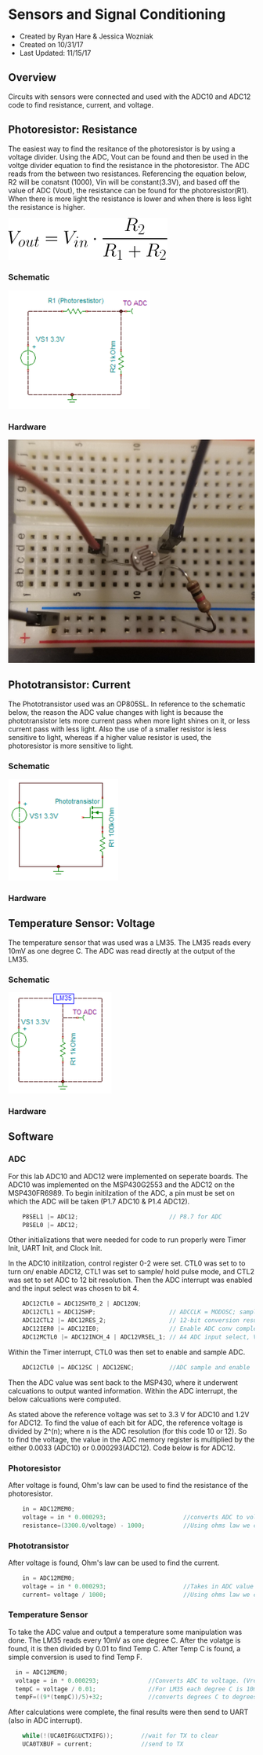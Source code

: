 # Sensors and Signal Conditioning
* Created by Ryan Hare & Jessica Wozniak
* Created on 10/31/17
* Last Updated: 11/15/17

## Overview 
Circuits with sensors were connected and used with the ADC10 and ADC12 code to find resistance, current, and voltage. 

## Photoresistor: Resistance
The easiest way to find the resitance of the photoresistor is by using a voltage divider. Using the ADC, Vout can be found and then be used in the 
voltge divider equation to find the resistance in the photoresistor. The ADC reads from the between two resistances. Referencing the equation below, 
R2 will be conatsnt (1000), Vin will be constant(3.3V), and based off the value of ADC (Vout), the resistance can be found for the photoresistor(R1). 
When there is more light the resistance is lower and when there is less light the resistance is higher.  


![Alt Text](https://github.com/RU09342/lab-5-sensing-the-world-around-you-sensor-squad/blob/master/Photos/Voltage%20Divider.png)

### Schematic 


![Alt Text](https://github.com/RU09342/lab-5-sensing-the-world-around-you-sensor-squad/blob/master/Photos/Photoresistor.PNG)
### Hardware


![Alt Text](https://github.com/RU09342/lab-5-sensing-the-world-around-you-sensor-squad/blob/master/Photos/photoresistor.jpg) 

## Phototransistor: Current 
The Phototransistor used was an OP805SL. In reference to the schematic below, the reason the ADC value changes with light is because the phototransistor lets more current 
pass when more light shines on it, or less current pass with less light. Also the use of a smaller resistor is less sensitive to light, whereas 
if a higher value resistor is used, the photoresistor is more sensitive to light.

### Schematic 
![Alt Text](https://github.com/RU09342/lab-5-sensing-the-world-around-you-sensor-squad/blob/master/Photos/Phototransistor.PNG)
### Hardware

## Temperature Sensor: Voltage
The temperature sensor that was used was a LM35. The LM35 reads every 10mV as one degree C. The ADC was read directly at the output of the LM35. 
### Schematic 
![Alt Text](https://github.com/RU09342/lab-5-sensing-the-world-around-you-sensor-squad/blob/master/Photos/LM35_Schematic.PNG)
### Hardware

## Software

### ADC
For this lab ADC10 and ADC12 were implemented on seperate boards. The ADC10 was implemented on the MSP430G2553 and the ADC12 on the MSP430FR6989. 
To begin initilzation of the ADC, a pin must be set on which the ADC will be taken (P1.7 ADC10 & P1.4 ADC12).
```C
    P8SEL1 |= ADC12;                          // P8.7 for ADC
    P8SEL0 |= ADC12;
```
Other initializations that were needed for code to run properly were Timer Init, UART Init, and Clock Init.


In the ADC10 initilzation, control register 0-2 were set. CTL0 was set to to turn on/ enable ADC12, CTL1 was set to sample/ hold pulse mode, and 
CTL2 was set to set ADC to 12 bit resolution. Then the ADC interrupt was enabled and the input select was chosen to bit 4.
```C
    ADC12CTL0 = ADC12SHT0_2 | ADC12ON;
    ADC12CTL1 = ADC12SHP;                     // ADCCLK = MODOSC; sampling timer
    ADC12CTL2 |= ADC12RES_2;                  // 12-bit conversion results
    ADC12IER0 |= ADC12IE0;                    // Enable ADC conv complete interrupt
    ADC12MCTL0 |= ADC12INCH_4 | ADC12VRSEL_1; // A4 ADC input select, Vref = 1.2V
```
Within the Timer interrupt, CTL0 was then set to enable and sample ADC.
```C
	ADC12CTL0 |= ADC12SC | ADC12ENC;		  //ADC sample and enable
```
Then the ADC value was sent back to the MSP430, where it underwent calcuations to output wanted information. Within the ADC interrupt, 
the below calcuations were computed. 

As stated above the reference voltage was set to 3.3 V for ADC10 and 1.2V for ADC12. To find the value of each bit for ADC, 
the reference voltage is divided by 2^(n); where n is the ADC resolution (for this code 10 or 12). So to find the voltage, the value in the 
ADC memory register is multiplied by the either 0.0033 (ADC10) or 0.000293(ADC12). Code below is for ADC12.

### Photoresistor
After voltage is found, Ohm's law can be used to find the resistance of the photoresistor.
```C
    in = ADC12MEM0;
    voltage = in * 0.000293;                      //converts ADC to voltage
    resistance=(3300.0/voltage) - 1000;           //Using ohms law we can find resistance
```

### Phototransistor
After voltage is found, Ohm's law can be used to find the current.
```C
    in = ADC12MEM0;
    voltage = in * 0.000293;                      //Takes in ADC value and converts it to voltage
    current= voltage / 1000;                      //Using ohms law we can find current
```
### Temperature Sensor
To take the ADC value and output a temperature some manipulation was done. The LM35 reads every 10mV as one degree C. After the volatge is found, it 
is then divided by 0.01 to find Temp C. After Temp C is found, a simple conversion is used to find Temp F. 
```C
  in = ADC12MEM0;
  voltage = in * 0.000293;              //Converts ADC to voltage. (Vref/2^12) = 0.000293 * ADC = voltage
  tempC = voltage / 0.01;               //For LM35 each degree C is 10mv (0.01V)
  tempF=((9*(tempC))/5)+32;             //converts degrees C to degrees F
```
After calculations were complete, the final results were then send to UART (also in ADC interrupt).
```C
    while(!(UCA0IFG&UCTXIFG));        //wait for TX to clear
    UCA0TXBUF = current;              //send to TX
```